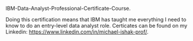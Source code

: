 IBM-Data-Analyst-Professional-Certificate-Course.

Doing this certification means that IBM has taught me everything I need to know to do an entry-level data analyst role. Certicates can be found on my Linkedin: https://www.linkedin.com/in/michael-ishak-prof/.
